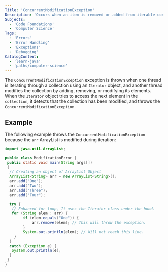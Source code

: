 ```yaml
---
Title: 'ConcurrentModificationException'
Description: 'Occurs when an item is removed or added from iterable content during iteration.'
Subjects:
  - 'Code Foundations'
  - 'Computer Science'
Tags:
  - 'Errors'
  - 'Error Handling'
  - 'Exceptions'
  - 'Debugging'
CatalogContent:
  - 'learn-java'
  - 'paths/computer-science'
---
```


The `ConcurrentModificationException` exception is thrown when one thread is iterating through a collection using an `Iterator` object, and another thread modifies the collection by adding, removing, or modifying its elements. When the `Iterator` object tries to access the next element in the `collection`, it detects that the collection has been modified, and throws the `ConcurrentModificationException`.

## Example

The following example throws the `ConcurrentModificationException` because the `arr` ArrayList is modified during iteration:

```java
import java.util.ArrayList;

public class ModificationError {
 public static void main(String args[])
 {
  // Creating an object of ArrayList Object
  ArrayList<String> arr = new ArrayList<String>();
  arr.add("One");
  arr.add("Two");
  arr.add("Three");
  arr.add("Four");

  try {
   // Enhanced for loop, It uses the Iterator class under the hood.
   for (String elem : arr) {
        if (elem.equals("One")) {
            arr.remove(elem); // This will throw the exception.
        }
        System.out.println(elem); // Will not reach this line.
    }
  }
  catch (Exception e) {
   System.out.println(e);
  }
 }
}
```

